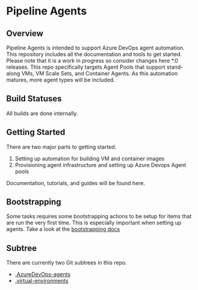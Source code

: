 # Pipeline Agents

## Overview

Pipeline Agents is intended to support Azure DevOps agent automation. This repository includes all the documentation and tools to get started. Please note that it is a work in progress so consider changes here *.0 releases. This repo specifically targets Agent Pools that support stand-along VMs, VM Scale Sets, and Container Agents. As this automation matures, more agent types will be included.

## Build Statuses

All builds are done internally.

## Getting Started

There are two major parts to getting started.

1. Setting up automation for building VM and container images
2. Provisioning agent infrastructure and setting up Azure Devops Agent pools

Documentation, tutorials, and guides will be found here.

## Bootstrapping

Some tasks requires some bootstrapping actions to be setup for items that are run the very first time. This is especially important when setting up agents. Take a look at the [bootstrapping docs](docs/bootstrapping.md)

## Subtree

There are currently two Git subtrees in this repo.

- [.AzureDevOps-agents](./.virtual-environments)
- [.virtual-environments](./.AzureDevOps-agents)
